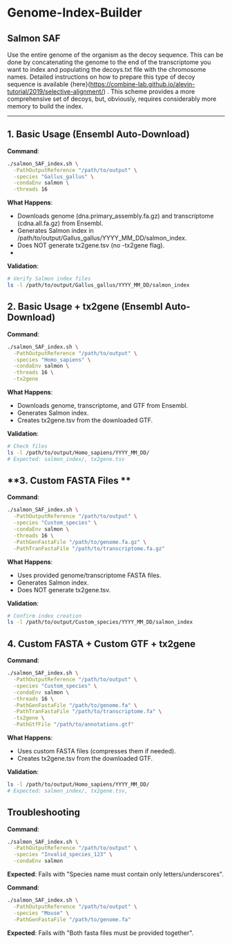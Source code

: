 # Genome-Index-Builder

## Salmon SAF 

Use the entire genome of the organism as the decoy sequence. This can be done by concatenating the genome to the end of the transcriptome you want to index and populating the decoys.txt file with the chromosome names. Detailed instructions on how to prepare this type of decoy sequence is available {here}(https://combine-lab.github.io/alevin-tutorial/2019/selective-alignment/) . This scheme provides a more comprehensive set of decoys, but, obviously, requires considerably more memory to build the index.

---



## **1. Basic Usage (Ensembl Auto-Download)**
**Command**:
```bash
./salmon_SAF_index.sh \
  -PathOutputReference "/path/to/output" \
  -species "Gallus_gallus" \
  -condaEnv salmon \
  -threads 16
```
**What Happens**:

- Downloads genome (dna.primary_assembly.fa.gz) and transcriptome (cdna.all.fa.gz) from Ensembl.
- Generates Salmon index in /path/to/output/Gallus_gallus/YYYY_MM_DD/salmon_index.
- Does NOT generate tx2gene.tsv (no -tx2gene flag).
- 
**Validation**:
```bash
# Verify Salmon index files
ls -l /path/to/output/Gallus_gallus/YYYY_MM_DD/salmon_index
```

## **2. Basic Usage + tx2gene (Ensembl Auto-Download)**
**Command**:
```bash
./salmon_SAF_index.sh \
  -PathOutputReference "/path/to/output" \
  -species "Homo_sapiens" \
  -condaEnv salmon \
  -threads 16 \
  -tx2gene
```
**What Happens**:

- Downloads genome, transcriptome, and GTF from Ensembl.
- Generates Salmon index.
- Creates tx2gene.tsv from the downloaded GTF.

**Validation**:
```bash
# Check files
ls -l /path/to/output/Homo_sapiens/YYYY_MM_DD/
# Expected: salmon_index/, tx2gene.tsv
```

## **3. Custom FASTA Files **
**Command**:
```bash
./salmon_SAF_index.sh \
  -PathOutputReference "/path/to/output" \
  -species "Custom_species" \
  -condaEnv salmon \
  -threads 16 \
  -PathGenFastaFile "/path/to/genome.fa.gz" \
  -PathTranFastaFile "/path/to/transcriptome.fa.gz"
```
**What Happens**:

- Uses provided genome/transcriptome FASTA files.
- Generates Salmon index.
- Does NOT generate tx2gene.tsv.

**Validation**:
```bash
# Confirm index creation
ls -l /path/to/output/Custom_species/YYYY_MM_DD/salmon_index
```

## **4. Custom FASTA + Custom GTF + tx2gene**
**Command**:
```bash
./salmon_SAF_index.sh \
  -PathOutputReference "/path/to/output" \
  -species "Custom_species" \
  -condaEnv salmon \
  -threads 16 \
  -PathGenFastaFile "/path/to/genome.fa" \
  -PathTranFastaFile "/path/to/transcriptome.fa" \
  -tx2gene \
  -PathGtfFile "/path/to/annotations.gtf"
```
**What Happens**:

- Uses custom FASTA files (compresses them if needed).
- Creates tx2gene.tsv from the downloaded GTF.

**Validation**:
```bash
ls -l /path/to/output/Homo_sapiens/YYYY_MM_DD/
# Expected: salmon_index/, tx2gene.tsv,
```


## **Troubleshooting**
**Command**:
```bash
./salmon_SAF_index.sh \
  -PathOutputReference "/path/to/output" \
  -species "Invalid_species_123" \
  -condaEnv salmon
```
**Expected**: Fails with "Species name must contain only letters/underscores".

**Command**:
```bash
./salmon_SAF_index.sh \
  -PathOutputReference "/path/to/output" \
  -species "Mouse" \
  -PathGenFastaFile "/path/to/genome.fa"
```
**Expected**: Fails with "Both fasta files must be provided together".
